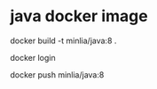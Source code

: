 # java docker image

docker build -t minlia/java:8 .

docker login

docker push minlia/java:8







